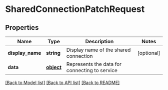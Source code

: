 # SharedConnectionPatchRequest

## Properties
Name | Type | Description | Notes
------------ | ------------- | ------------- | -------------
**display_name** | **string** | Display name of the shared connection | [optional] 
**data** | [**object**](.md) | Represents the data for connecting to service | 

[[Back to Model list]](../README.md#documentation-for-models) [[Back to API list]](../README.md#documentation-for-api-endpoints) [[Back to README]](../README.md)

